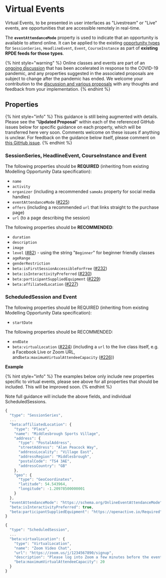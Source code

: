 # Virtual Events

Virtual Events, to be presented in user interfaces as "Livestream" or "Live" events, are opportunities that are accessible remotely in real-time.

The **`eventAttendanceMode`** property is used to indicate that an opportunity is available to attend online. It can be applied to the existing [opportunity types](../data-model/data-model-overview.md) for `SessionSeries`, `HeadlineEvent`, `Event`, `CourseInstance` as part of **existing RPDE feeds for those types**.

{% hint style="warning" %}
Online classes and events are part of an [ongoing discussion](https://github.com/openactive/modelling-opportunity-data/issues/71) that has been accelerated in response to the COVID-19 pandemic, and any properties suggested in the associated proposals are subject to change after the pandemic has ended. We welcome your contribution to the [discussion and various proposals](https://github.com/openactive/modelling-opportunity-data/labels/virtual%20events) with any thoughts and feedback from your implementation.
{% endhint %}

## Properties

{% hint style="info" %}
This guidance is still being augmented with details. Please see the "**Updated Proposal**" within each of the referenced GitHub issues below for specific guidance on each property, which will be transferred here very soon. Comments welcome on these issues if anything is unclear. For feedback on the guidance below itself, please comment on [this GitHub issue](https://github.com/openactive/modelling-opportunity-data/issues/231).
{% endhint %}

### SessionSeries, HeadlineEvent, CourseInstance and Event

The following properties should be **REQUIRED** \(inheriting from existing Modelling Opportunity Data specification\):

* `name`
* `activity`
* `organizer` \(including a recommended `sameAs` property for social media handles\)
* `eventAttendanceMode` \([\#225](https://github.com/openactive/modelling-opportunity-data/issues/225)\)
* `offers` \(including a recommended `url` that links straight to the purchase page\)
* `url` \(to a page describing the session\)

The following properties should be **RECOMMENDED**:

* `duration`
* `description`
* `image`
* `level` \([\#82](https://github.com/openactive/modelling-opportunity-data/issues/82)\) - using the string "`Beginner`" for beginner friendly classes
* `ageRange`
* `genderRestriction`
* `beta:isFirstSessionAccessibleForFree` \([\#232](https://github.com/openactive/modelling-opportunity-data/issues/232)\)
* `beta:isInteractivityPreferred` \([\#230](https://github.com/openactive/modelling-opportunity-data/issues/230)\)
* `beta:participantSuppliedEquipment` \([\#229](https://github.com/openactive/modelling-opportunity-data/issues/229)\)
* `beta:affiliatedLocation` \([\#227](https://github.com/openactive/modelling-opportunity-data/issues/227)\)

### ScheduledSession and Event

The following properties should be REQUIRED \(inheriting from existing Modelling Opportunity Data specification\):

* `startDate`

The following properties should be RECOMMENDED:

* `endDate`
* `beta:virtualLocation` \([\#224](https://github.com/openactive/modelling-opportunity-data/issues/224)\) \(including a `url` to the live class itself, e.g. a Facebook Live or Zoom URL, and`beta:maximumVirtualAttendeeCapacity` \([\#226](https://github.com/openactive/modelling-opportunity-data/issues/226)\)\)

**Example**

{% hint style="info" %}
The examples below only include new properties specific to virtual events, please see above for all properties that should be included. This will be improved soon.
{% endhint %}

Note full guidance will include the above fields, and individual ScheduledSessions.

```javascript
{
  "type": "SessionSeries",
  ...
  "beta:affiliatedLocation": {
    "type": "Place",
    "name": "Middlesbrough Sports Village",
    "address": {
      "type": "PostalAddress",
      "streetAddress": "Alan Peacock Way",
      "addressLocality": "Village East",
      "addressRegion": "Middlesbrough",
      "postalCode": "TS4 3AE",
      "addressCountry": "GB"
    },
    "geo": {
      "type": "GeoCoordinates",
      "latitude": 54.543964,
      "longitude": -1.20978500000001
    }
  },
  "eventAttendanceMode": "https://schema.org/OnlineEventAttendanceMode",
  "beta:isInteractivityPreferred": true,
  "beta:participantSuppliedEquipment": "https://openactive.io/Required"
}
```

```javascript
{
  "type": "ScheduledSession",
  ...
  "beta:virtualLocation": {
    "type": "VirtualLocation",
    "name": "Zoom Video Chat",
    "url": "https://zoom.us/j/1234567890/signup",
    "description": "Please log into Zoom a few minutes before the event, and mute your mic while you wait for the session to start",
    "beta:maximumVirtualAttendeeCapacity": 20
  }
}
```



